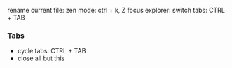 rename current file:
zen mode: ctrl + k, Z
focus explorer: 
switch tabs: CTRL + TAB

### Tabs
- cycle tabs: CTRL + TAB
- close all but this
